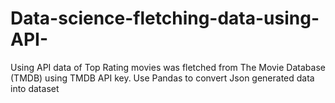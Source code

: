 # Data-science-fletching-data-using-API-
Using API data of Top Rating movies was fletched from The Movie Database (TMDB) using TMDB API key.
Use Pandas to convert Json generated data into dataset 
